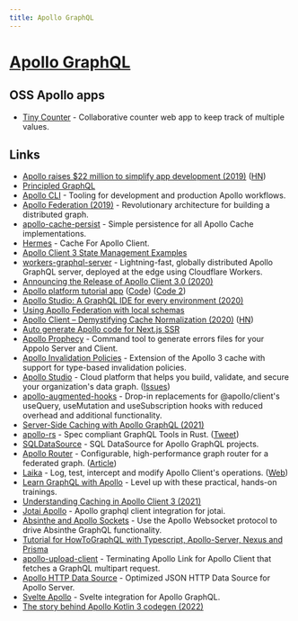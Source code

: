 ```yaml
---
title: Apollo GraphQL
---
```


# [Apollo GraphQL](https://www.apollographql.com/)

## OSS Apollo apps

- [Tiny Counter](https://github.com/paulnta/tinycounter) - Collaborative counter web app to keep track of multiple values.

## Links

- [Apollo raises \$22 million to simplify app development (2019)](https://blog.apollographql.com/apollo-raises-22-million-to-simplify-app-development-ee30502c81b3) ([HN](https://news.ycombinator.com/item?id=20164531))
- [Principled GraphQL](https://principledgraphql.com/)
- [Apollo CLI](https://github.com/apollographql/apollo-tooling) - Tooling for development and production Apollo workflows.
- [Apollo Federation (2019)](https://blog.apollographql.com/apollo-federation-f260cf525d21) - Revolutionary architecture for building a distributed graph.
- [apollo-cache-persist](https://github.com/apollographql/apollo-cache-persist) - Simple persistence for all Apollo Cache implementations.
- [Hermes](https://github.com/convoyinc/apollo-cache-hermes) - Cache For Apollo Client.
- [Apollo Client 3 State Management Examples](https://github.com/apollographql/ac3-state-management-examples)
- [workers-graphql-server](https://github.com/signalnerve/workers-graphql-server) - Lightning-fast, globally distributed Apollo GraphQL server, deployed at the edge using Cloudflare Workers.
- [Announcing the Release of Apollo Client 3.0 (2020)](https://www.apollographql.com/blog/announcing-the-release-of-apollo-client-3-0/)
- [Apollo platform tutorial app](https://www.apollographql.com/docs/tutorial/introduction/) ([Code](https://github.com/apollographql/fullstack-tutorial)) ([Code 2](https://github.com/nikolasburk/apollo-server-livestream))
- [Apollo Studio: A GraphQL IDE for every environment (2020)](https://www.apollographql.com/blog/apollo-studio-a-graphql-ide-for-every-environment/)
- [Using Apollo Federation with local schemas](https://patrick.wtf/posts/apollo-federation-local-services)
- [Apollo Client – Demystifying Cache Normalization (2020)](https://www.apollographql.com/blog/demystifying-cache-normalization/) ([HN](https://news.ycombinator.com/item?id=26728114))
- [Auto generate Apollo code for Next.js SSR](https://github.com/correttojs/graphql-codegen-apollo-next-ssr)
- [Apollo Prophecy](https://github.com/theGlenn/apollo-prophecy) - Command tool to generate errors files for your Appolo Server and Client.
- [Apollo Invalidation Policies](https://github.com/NerdWalletOSS/apollo-invalidation-policies) - Extension of the Apollo 3 cache with support for type-based invalidation policies.
- [Apollo Studio](https://studio.apollographql.com/) - Cloud platform that helps you build, validate, and secure your organization's data graph. ([Issues](https://github.com/apollographql/apollo-studio-community))
- [apollo-augmented-hooks](https://github.com/appmotion/apollo-augmented-hooks) - Drop-in replacements for @apollo/client's useQuery, useMutation and useSubscription hooks with reduced overhead and additional functionality.
- [Server-Side Caching with Apollo GraphQL (2021)](https://garrit.xyz/posts/2021-10-04-server-side-caching-with-apollo-graphql)
- [apollo-rs](https://github.com/apollographql/apollo-rs) - Spec compliant GraphQL Tools in Rust. ([Tweet](https://twitter.com/_lrlna/status/1448643017842122759))
- [SQLDataSource](https://github.com/cvburgess/SQLDataSource) - SQL DataSource for Apollo GraphQL projects.
- [Apollo Router](https://github.com/apollographql/router) - Configurable, high-performance graph router for a federated graph. ([Article](https://www.apollographql.com/blog/announcement/backend/apollo-router-our-graphql-federation-runtime-in-rust/))
- [Laika](https://github.com/zendesk/laika) - Log, test, intercept and modify Apollo Client's operations. ([Web](https://zendesk.github.io/laika/))
- [Learn GraphQL with Apollo](https://odyssey.apollographql.com/) - Level up with these practical, hands-on trainings.
- [Understanding Caching in Apollo Client 3 (2021)](https://www.youtube.com/watch?v=vwpqHYuSAXE)
- [Jotai Apollo](https://github.com/Aslemammad/jotai-apollo) - Apollo graphql client integration for jotai.
- [Absinthe and Apollo Sockets](https://github.com/easco/absinthe_apollo_sockets) - Use the Apollo Websocket protocol to drive Absinthe GraphQL functionality.
- [Tutorial for HowToGraphQL with Typescript, Apollo-Server, Nexus and Prisma](https://github.com/howtographql/typescript-apollo)
- [apollo-upload-client](https://github.com/jaydenseric/apollo-upload-client) - Terminating Apollo Link for Apollo Client that fetches a GraphQL multipart request.
- [Apollo HTTP Data Source](https://github.com/StarpTech/apollo-datasource-http) - Optimized JSON HTTP Data Source for Apollo Server.
- [Svelte Apollo](https://github.com/timhall/svelte-apollo) - Svelte integration for Apollo GraphQL.
- [The story behind Apollo Kotlin 3 codegen (2022)](https://www.apollographql.com/blog/mobile/kotlin/the-story-behind-apollo-kotlin-3-codegen/)